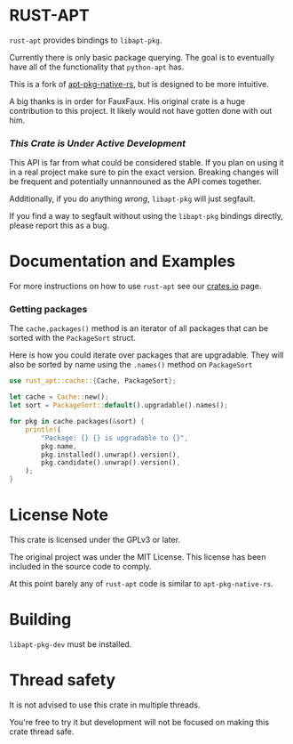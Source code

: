 # RUST-APT

`rust-apt` provides bindings to `libapt-pkg`.

Currently there is only basic package querying.
The goal is to eventually have all of the functionality that `python-apt` has.

This is a fork of [apt-pkg-native-rs](https://github.com/FauxFaux/apt-pkg-native-rs),
but is designed to be more intuitive.

A big thanks is in order for FauxFaux.
His original crate is a huge contribution to this project.
It likely would not have gotten done with out him.

### *This Crate is Under Active Development*

This API is far from what could be considered stable.
If you plan on using it in a real project make sure to pin the exact version.
Breaking changes will be frequent and potentially unnannouned as the API comes together.

Additionally, if you do anything *wrong*, `libapt-pkg` will just segfault.

If you find a way to segfault without using the `libapt-pkg` bindings directly, please report this as a bug.

# Documentation and Examples

For more instructions on how to use `rust-apt` see our [crates.io](https://crates.io/crates/rust-apt) page.

### Getting packages

The `cache.packages()` method is an iterator of all packages that can be sorted with the `PackageSort` struct.

Here is how you could iterate over packages that are upgradable.
They will also be sorted by name using the `.names()` method on `PackageSort`

```rust
use rust_apt::cache::{Cache, PackageSort};

let cache = Cache::new();
let sort = PackageSort::default().upgradable().names();

for pkg in cache.packages(&sort) {
	println!(
		"Package: {} {} is upgradable to {}",
		pkg.name,
		pkg.installed().unwrap().version(),
		pkg.candidate().unwrap().version(),
	);
}
```

# License Note

This crate is licensed under the GPLv3 or later.

The original project was under the MIT License.
This license has been included in the source code to comply.

At this point barely any of `rust-apt` code is similar to `apt-pkg-native-rs`.

# Building

`libapt-pkg-dev` must be installed.

# Thread safety

It is not advised to use this crate in multiple threads.

You're free to try it but development will not be focused on making this crate thread safe.
